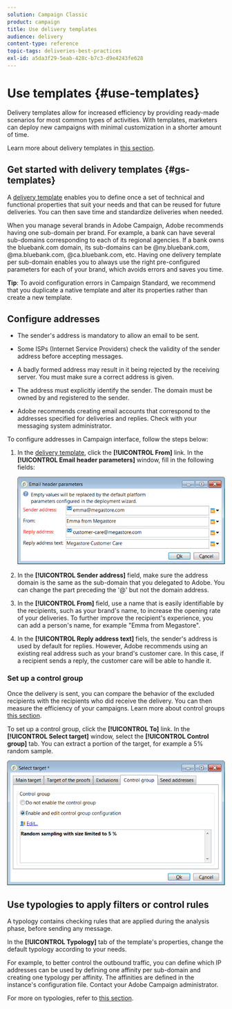 ```yaml
---
solution: Campaign Classic
product: campaign
title: Use delivery templates
audience: delivery
content-type: reference
topic-tags: deliveries-best-practices
exl-id: a5da3f29-5eab-428c-b7c3-d9e4243fe628
---
```

# Use templates {#use-templates}

Delivery templates allow for increased efficiency by providing ready-made scenarios for most common types of activities. With templates, marketers can deploy new campaigns with minimal customization in a shorter amount of time.

Learn more about delivery templates in [this section](../../delivery/using/creating-a-delivery-template.md).

## Get started with delivery templates {#gs-templates}

A [delivery template](../../delivery/using/creating-a-delivery-template.md) enables you to define once a set of technical and functional properties that suit your needs and that can be reused for future deliveries. You can then save time and standardize deliveries when needed.

When you manage several brands in Adobe Campaign, Adobe recommends having one sub-domain per brand. For example, a bank can have several sub-domains corresponding to each of its regional agencies. If a bank owns the bluebank.com domain, its sub-domains can be @ny.bluebank.com, @ma.bluebank.com, @ca.bluebank.com, etc. Having one delivery template per sub-domain enables you to always use the right pre-configured parameters for each of your brand, which avoids errors and saves you time.

**Tip**:  To avoid configuration errors in Campaign Standard, we recommend that you duplicate a native template and alter its properties rather than create a new template.

## Configure addresses

* The sender's address is mandatory to allow an email to be sent.

* Some ISPs (Internet Service Providers) check the validity of the sender address before accepting messages. 

* A badly formed address may result in it being rejected by the receiving server. You must make sure a correct address is given.

* The address must explicitly identify the sender. The domain must be owned by and registered to the sender.

* Adobe recommends creating email accounts that correspond to the addresses specified for deliveries and replies. Check with your messaging system administrator.

To configure addresses in Campaign interface, follow the steps below:

1. In the [delivery template](../../delivery/using/creating-a-delivery-template.md), click the **[!UICONTROL From]** link. In the **[!UICONTROL Email header parameters]** window, fill in the following fields:

    ![](assets/d_best_practices_email_header.png)

1. In the **[!UICONTROL Sender address]** field, make sure the address domain is the same as the sub-domain that you delegated to Adobe. You can change the part preceding the '@' but not the domain address.

1. In the **[!UICONTROL From]** field, use a name that is easily identifiable by the recipients, such as your brand's name, to increase the opening rate of your deliveries. To further improve the recipient's experience, you can add a person's name, for example "Emma from Megastore".

1. In the **[!UICONTROL Reply address text]** fiels, the sender's address is used by default for replies. However, Adobe recommends using an existing real address such as your brand's customer care. In this case, if a recipient sends a reply, the customer care will be able to handle it.

### Set up a control group

Once the delivery is sent, you can compare the behavior of the excluded recipients with the recipients who did receive the delivery. You can then measure the efficiency of your campaigns. Learn more about control groups [this section](../../campaign/using/marketing-campaign-deliveries.md#defining-a-control-group).

To set up a control group, click the **[!UICONTROL To]** link. In the **[!UICONTROL Select target]** window, select the **[!UICONTROL Control group]** tab. You can extract a portion of the target, for example a 5% random sample.

   ![](assets/d_best_practices_control_group.png)

## Use typologies to apply filters or control rules

A typology contains checking rules that are applied during the analysis phase, before sending any message.

In the **[!UICONTROL Typology]** tab of the template's properties, change the default typology according to your needs.

For example, to better control the outbound traffic, you can define which IP addresses can be used by defining one affinity per sub-domain and creating one typology per affinity. The affinities are defined in the instance's configuration file. Contact your Adobe Campaign administrator.

For more on typologies, refer to [this section](../../campaign/using/about-campaign-typologies.md).
